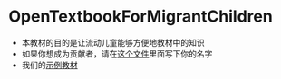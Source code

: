 # OpenTextbookForMigrantChildren
* 本教材的目的是让流动儿童能够方便地教材中的知识
* 如果你想成为贡献者，请在[这个文件](https://github.com/Loskiz/OpenTextbookForMigrantChildren/blob/master/Contributor.md)里面写下你的名字
* 我们的[示例教材](https://github.com/Loskiz/OpenTextbookForMigrantChildren/blob/master/Example_equation.md)
